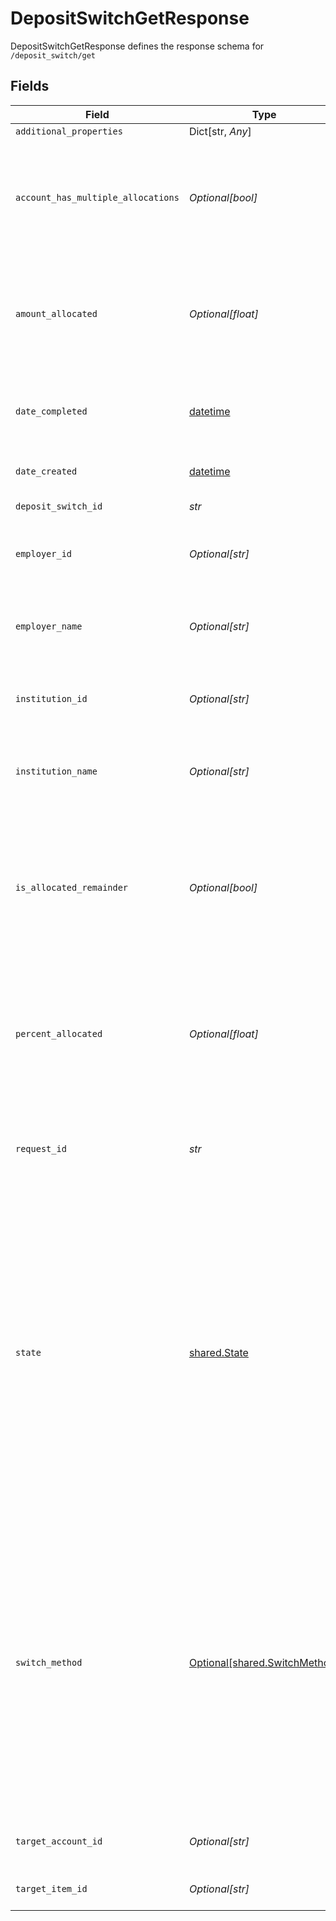 # DepositSwitchGetResponse

DepositSwitchGetResponse defines the response schema for `/deposit_switch/get`


## Fields

| Field                                                                                                                                                                                                                                                                                                                                                                                                                                        | Type                                                                                                                                                                                                                                                                                                                                                                                                                                         | Required                                                                                                                                                                                                                                                                                                                                                                                                                                     | Description                                                                                                                                                                                                                                                                                                                                                                                                                                  |
| -------------------------------------------------------------------------------------------------------------------------------------------------------------------------------------------------------------------------------------------------------------------------------------------------------------------------------------------------------------------------------------------------------------------------------------------- | -------------------------------------------------------------------------------------------------------------------------------------------------------------------------------------------------------------------------------------------------------------------------------------------------------------------------------------------------------------------------------------------------------------------------------------------- | -------------------------------------------------------------------------------------------------------------------------------------------------------------------------------------------------------------------------------------------------------------------------------------------------------------------------------------------------------------------------------------------------------------------------------------------- | -------------------------------------------------------------------------------------------------------------------------------------------------------------------------------------------------------------------------------------------------------------------------------------------------------------------------------------------------------------------------------------------------------------------------------------------- |
| `additional_properties`                                                                                                                                                                                                                                                                                                                                                                                                                      | Dict[str, *Any*]                                                                                                                                                                                                                                                                                                                                                                                                                             | :heavy_minus_sign:                                                                                                                                                                                                                                                                                                                                                                                                                           | N/A                                                                                                                                                                                                                                                                                                                                                                                                                                          |
| `account_has_multiple_allocations`                                                                                                                                                                                                                                                                                                                                                                                                           | *Optional[bool]*                                                                                                                                                                                                                                                                                                                                                                                                                             | :heavy_check_mark:                                                                                                                                                                                                                                                                                                                                                                                                                           | When `true`, user’s direct deposit goes to multiple banks. When false, user’s direct deposit only goes to the target account. Always `null` if the deposit switch has not been completed.                                                                                                                                                                                                                                                    |
| `amount_allocated`                                                                                                                                                                                                                                                                                                                                                                                                                           | *Optional[float]*                                                                                                                                                                                                                                                                                                                                                                                                                            | :heavy_check_mark:                                                                                                                                                                                                                                                                                                                                                                                                                           | The dollar amount of direct deposit allocated to the target account. Always `null` if the target account is not allocated an amount or if the deposit switch has not been completed.                                                                                                                                                                                                                                                         |
| `date_completed`                                                                                                                                                                                                                                                                                                                                                                                                                             | [datetime](https://docs.python.org/3/library/datetime.html#datetime-objects)                                                                                                                                                                                                                                                                                                                                                                 | :heavy_check_mark:                                                                                                                                                                                                                                                                                                                                                                                                                           | [ISO 8601](https://wikipedia.org/wiki/ISO_8601) date the deposit switch was completed. Always `null` if the deposit switch has not been completed.<br/>                                                                                                                                                                                                                                                                                      |
| `date_created`                                                                                                                                                                                                                                                                                                                                                                                                                               | [datetime](https://docs.python.org/3/library/datetime.html#datetime-objects)                                                                                                                                                                                                                                                                                                                                                                 | :heavy_check_mark:                                                                                                                                                                                                                                                                                                                                                                                                                           | [ISO 8601](https://wikipedia.org/wiki/ISO_8601) date the deposit switch was created.<br/>                                                                                                                                                                                                                                                                                                                                                    |
| `deposit_switch_id`                                                                                                                                                                                                                                                                                                                                                                                                                          | *str*                                                                                                                                                                                                                                                                                                                                                                                                                                        | :heavy_check_mark:                                                                                                                                                                                                                                                                                                                                                                                                                           | The ID of the deposit switch.                                                                                                                                                                                                                                                                                                                                                                                                                |
| `employer_id`                                                                                                                                                                                                                                                                                                                                                                                                                                | *Optional[str]*                                                                                                                                                                                                                                                                                                                                                                                                                              | :heavy_minus_sign:                                                                                                                                                                                                                                                                                                                                                                                                                           | The ID of the employer selected by the user. If the user did not select an employer, the value returned is `null`.                                                                                                                                                                                                                                                                                                                           |
| `employer_name`                                                                                                                                                                                                                                                                                                                                                                                                                              | *Optional[str]*                                                                                                                                                                                                                                                                                                                                                                                                                              | :heavy_minus_sign:                                                                                                                                                                                                                                                                                                                                                                                                                           | The name of the employer selected by the user. If the user did not select an employer, the value returned is `null`.                                                                                                                                                                                                                                                                                                                         |
| `institution_id`                                                                                                                                                                                                                                                                                                                                                                                                                             | *Optional[str]*                                                                                                                                                                                                                                                                                                                                                                                                                              | :heavy_minus_sign:                                                                                                                                                                                                                                                                                                                                                                                                                           | The ID of the institution selected by the user. If the user did not select an institution, the value returned is `null`.                                                                                                                                                                                                                                                                                                                     |
| `institution_name`                                                                                                                                                                                                                                                                                                                                                                                                                           | *Optional[str]*                                                                                                                                                                                                                                                                                                                                                                                                                              | :heavy_minus_sign:                                                                                                                                                                                                                                                                                                                                                                                                                           | The name of the institution selected by the user. If the user did not select an institution, the value returned is `null`.                                                                                                                                                                                                                                                                                                                   |
| `is_allocated_remainder`                                                                                                                                                                                                                                                                                                                                                                                                                     | *Optional[bool]*                                                                                                                                                                                                                                                                                                                                                                                                                             | :heavy_check_mark:                                                                                                                                                                                                                                                                                                                                                                                                                           | When `true`, the target account is allocated the remainder of direct deposit after all other allocations have been deducted. When `false`, user’s direct deposit is allocated as a percent or amount. Always `null` if the deposit switch has not been completed.                                                                                                                                                                            |
| `percent_allocated`                                                                                                                                                                                                                                                                                                                                                                                                                          | *Optional[float]*                                                                                                                                                                                                                                                                                                                                                                                                                            | :heavy_check_mark:                                                                                                                                                                                                                                                                                                                                                                                                                           | The percentage of direct deposit allocated to the target account. Always `null` if the target account is not allocated a percentage or if the deposit switch has not been completed or if `is_allocated_remainder` is true.                                                                                                                                                                                                                  |
| `request_id`                                                                                                                                                                                                                                                                                                                                                                                                                                 | *str*                                                                                                                                                                                                                                                                                                                                                                                                                                        | :heavy_check_mark:                                                                                                                                                                                                                                                                                                                                                                                                                           | A unique identifier for the request, which can be used for troubleshooting. This identifier, like all Plaid identifiers, is case sensitive.                                                                                                                                                                                                                                                                                                  |
| `state`                                                                                                                                                                                                                                                                                                                                                                                                                                      | [shared.State](../../models/shared/state.md)                                                                                                                                                                                                                                                                                                                                                                                                 | :heavy_check_mark:                                                                                                                                                                                                                                                                                                                                                                                                                           | <br/>The state, or status, of the deposit switch.<br/><br/>- `initialized` – The deposit switch has been initialized with the user entering the information required to submit the deposit switch request.<br/><br/>- `processing` – The deposit switch request has been submitted and is being processed.<br/><br/>- `completed` – The user's employer has fulfilled the deposit switch request.<br/><br/>- `error` – There was an error processing the deposit switch request. |
| `switch_method`                                                                                                                                                                                                                                                                                                                                                                                                                              | [Optional[shared.SwitchMethod]](../../models/shared/switchmethod.md)                                                                                                                                                                                                                                                                                                                                                                         | :heavy_minus_sign:                                                                                                                                                                                                                                                                                                                                                                                                                           | The method used to make the deposit switch.<br/><br/>- `instant` – User instantly switched their direct deposit to a new or existing bank account by connecting their payroll or employer account.<br/><br/>- `mail` – User requested that Plaid contact their employer by mail to make the direct deposit switch.<br/><br/>- `pdf` – User generated a PDF or email to be sent to their employer with the information necessary to make the deposit switch.' |
| `target_account_id`                                                                                                                                                                                                                                                                                                                                                                                                                          | *Optional[str]*                                                                                                                                                                                                                                                                                                                                                                                                                              | :heavy_check_mark:                                                                                                                                                                                                                                                                                                                                                                                                                           | The ID of the bank account the direct deposit was switched to.                                                                                                                                                                                                                                                                                                                                                                               |
| `target_item_id`                                                                                                                                                                                                                                                                                                                                                                                                                             | *Optional[str]*                                                                                                                                                                                                                                                                                                                                                                                                                              | :heavy_check_mark:                                                                                                                                                                                                                                                                                                                                                                                                                           | The ID of the Item the direct deposit was switched to.                                                                                                                                                                                                                                                                                                                                                                                       |